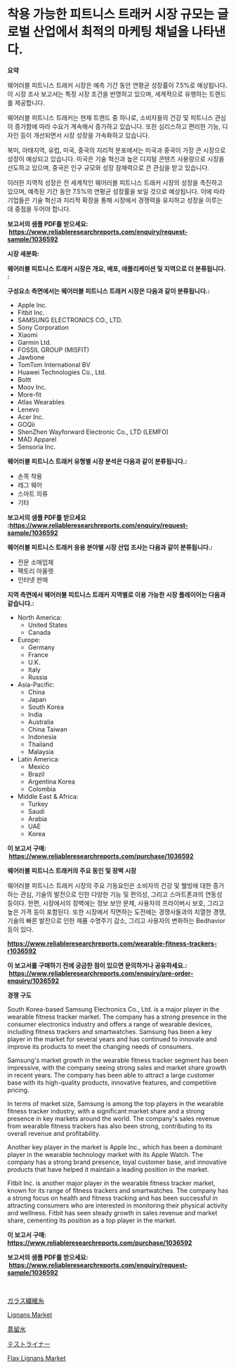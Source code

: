 <p><h1>착용 가능한 피트니스 트래커 시장 규모는 글로벌 산업에서 최적의 마케팅 채널을 나타낸다.</h1></p><p><strong>요약</strong></p>
<p><p>웨어러블 피트니스 트래커 시장은 예측 기간 동안 연평균 성장률이 7.5%로 예상됩니다. 이 시장 조사 보고서는 특정 시장 조건을 반영하고 있으며, 세계적으로 유행하는 트랜드를 제공합니다.</p><p>웨어러블 피트니스 트래커는 현재 트랜드 중 하나로, 소비자들의 건강 및 피트니스 관심이 증가함에 따라 수요가 계속해서 증가하고 있습니다. 또한 심리스하고 편리한 기능, 디자인 등이 개선되면서 시장 성장을 가속화하고 있습니다.</p><p>북미, 아태지역, 유럽, 미국, 중국의 지리적 분포에서는 미국과 중국이 가장 큰 시장으로 성장이 예상되고 있습니다. 미국은 기술 혁신과 높은 디지털 콘텐츠 사용량으로 시장을 선도하고 있으며, 중국은 인구 규모와 성장 잠재력으로 큰 관심을 받고 있습니다.</p><p>이러한 지역적 성장은 전 세계적인 웨어러블 피트니스 트래커 시장의 성장을 촉진하고 있으며, 예측된 기간 동안 7.5%의 연평균 성장률을 보일 것으로 예상됩니다. 이에 따라 기업들은 기술 혁신과 지리적 확장을 통해 시장에서 경쟁력을 유지하고 성장을 이루는 데 중점을 두어야 합니다.</p></p>
<p><strong>보고서의 샘플 PDF를 받으세요: &nbsp;<a href="https://www.reliableresearchreports.com/enquiry/request-sample/1036592">https://www.reliableresearchreports.com/enquiry/request-sample/1036592</a></strong></p>
<p><strong>시장 세분화:</strong></p>
<p><strong> 웨어러블 피트니스 트래커 시장은 개요, 배포, 애플리케이션 및 지역으로 더 분류됩니다. :</strong></p>
<p><strong>구성요소 측면에서는 웨어러블 피트니스 트래커 시장은 다음과 같이 분류됩니다.:</strong></p>
<p><ul><li>Apple Inc.</li><li>Fitbit Inc.</li><li>SAMSUNG ELECTRONICS CO., LTD.</li><li>Sony Corporation</li><li>Xiaomi</li><li>Garmin Ltd.</li><li>FOSSIL GROUP (MISFIT)</li><li>Jawbone</li><li>TomTom International BV</li><li>Huawei Technologies Co., Ltd.</li><li>Boltt</li><li>Moov Inc.</li><li>More-fit</li><li>Atlas Wearables</li><li>Lenevo</li><li>Acer Inc.</li><li>GOQii</li><li>ShenZhen Wayforward Electronic Co., LTD (LEMFO)</li><li>MAD Apparel</li><li>Sensoria Inc.</li></ul></p>
<p><strong> 웨어러블 피트니스 트래커 유형별 시장 분석은 다음과 같이 분류됩니다.:</strong></p>
<p><ul><li>손목 착용</li><li>레그 웨어</li><li>스마트 의류</li><li>기타</li></ul></p>
<p><strong>보고서의 샘플 PDF를 받으세요 :<a href="https://www.reliableresearchreports.com/enquiry/request-sample/1036592">https://www.reliableresearchreports.com/enquiry/request-sample/1036592</a></strong></p>
<p><strong> 웨어러블 피트니스 트래커 응용 분야별 시장 산업 조사는 다음과 같이 분류됩니다.:</strong></p>
<p><ul><li>전문 소매업체</li><li>팩토리 아울렛</li><li>인터넷 판매</li></ul></p>
<p><strong>지역 측면에서 웨어러블 피트니스 트래커 지역별로 이용 가능한 시장 플레이어는 다음과 같습니다.:</strong></p>
<p><ul>
    <li>
        North America:
        <ul>
            <li>United States</li>
            <li>Canada</li>
        </ul>
    </li>
    <li>
        Europe:
        <ul>
            <li>Germany</li>
            <li>France</li>
            <li>U.K.</li>
            <li>Italy</li>
            <li>Russia</li>
        </ul>
    </li>
    <li>
        Asia-Pacific:
        <ul>
            <li>China</li>
            <li>Japan</li>
            <li>South Korea</li>
            <li>India</li>
            <li>Australia</li>
            <li>China Taiwan</li>
            <li>Indonesia</li>
            <li>Thailand</li>
            <li>Malaysia</li>
        </ul>
    </li>
    <li>
        Latin America:
        <ul>
            <li>Mexico</li>
            <li>Brazil</li>
            <li>Argentina Korea</li>
            <li>Colombia</li>
        </ul>
    </li>
    <li>
        Middle East & Africa:
        <ul>
            <li>Turkey</li>
            <li>Saudi</li>
            <li>Arabia</li>
            <li>UAE</li>
            <li>Korea</li>
        </ul>
    </li>
    </ul></p>
<p><strong>이 보고서 구매: &nbsp;<a href="https://www.reliableresearchreports.com/purchase/1036592">https://www.reliableresearchreports.com/purchase/1036592</a></strong></p>
<p><strong>웨어러블 피트니스 트래커의 주요 동인 및 장벽 시장</strong></p>
<p><p>웨어러블 피트니스 트래커 시장의 주요 기동요인은 소비자의 건강 및 웰빙에 대한 증가하는 관심, 기술의 발전으로 인한 다양한 기능 및 편의성, 그리고 스마트폰과의 연동성 등이다. 한편, 시장에서의 장벽에는 정보 보안 문제, 사용자의 프라이버시 보호, 그리고 높은 가격 등이 포함된다. 또한 시장에서 직면하는 도전에는 경쟁사들과의 치열한 경쟁, 기술의 빠른 발전으로 인한 제품 수명주기 감소, 그리고 사용자의 변화하는 Bedhavior 등이 있다.</p></p>
<p><strong><a href="https://www.reliableresearchreports.com/wearable-fitness-trackers-r1036592">https://www.reliableresearchreports.com/wearable-fitness-trackers-r1036592</a></strong></p>
<p><strong>이 보고서를 구매하기 전에 궁금한 점이 있으면 문의하거나 공유하세요.: &nbsp;<a href="https://www.reliableresearchreports.com/enquiry/pre-order-enquiry/1036592">https://www.reliableresearchreports.com/enquiry/pre-order-enquiry/1036592</a></strong></p>
<p><strong>경쟁 구도</strong></p>
<p><p>South Korea-based Samsung Electronics Co., Ltd. is a major player in the wearable fitness tracker market. The company has a strong presence in the consumer electronics industry and offers a range of wearable devices, including fitness trackers and smartwatches. Samsung has been a key player in the market for several years and has continued to innovate and improve its products to meet the changing needs of consumers.</p><p>Samsung's market growth in the wearable fitness tracker segment has been impressive, with the company seeing strong sales and market share growth in recent years. The company has been able to attract a large customer base with its high-quality products, innovative features, and competitive pricing.</p><p>In terms of market size, Samsung is among the top players in the wearable fitness tracker industry, with a significant market share and a strong presence in key markets around the world. The company's sales revenue from wearable fitness trackers has also been strong, contributing to its overall revenue and profitability.</p><p>Another key player in the market is Apple Inc., which has been a dominant player in the wearable technology market with its Apple Watch. The company has a strong brand presence, loyal customer base, and innovative products that have helped it maintain a leading position in the market.</p><p>Fitbit Inc. is another major player in the wearable fitness tracker market, known for its range of fitness trackers and smartwatches. The company has a strong focus on health and fitness tracking and has been successful in attracting consumers who are interested in monitoring their physical activity and wellness. Fitbit has seen steady growth in sales revenue and market share, cementing its position as a top player in the market.</p></p>
<p><strong>이 보고서 구매: &nbsp; <a href="https://www.reliableresearchreports.com/purchase/1036592">https://www.reliableresearchreports.com/purchase/1036592</a></strong></p>
<p><strong>보고서의 샘플 PDF를 받으세요: &nbsp;<a href="https://www.reliableresearchreports.com/enquiry/request-sample/1036592">https://www.reliableresearchreports.com/enquiry/request-sample/1036592</a></strong><strong></strong></p>
<p>&nbsp;</p>
<p><p><a href="https://github.com/xnljig2898992/Market-Research-Report-List-1/blob/main/240419324304.md">ガラス繊維糸</a></p><p><a href="https://issuu.com/reportprime-2/docs/lignans-market-size-2030.pptx">Lignans Market</a></p><p><a href="https://medium.com/@stephengrant2015/%E8%92%B8%E7%95%99%E6%B0%B4%E5%B8%82%E5%A0%B4-%E3%82%BF%E3%82%A4%E3%83%97-%E3%82%A2%E3%83%97%E3%83%AA%E3%82%B1%E3%83%BC%E3%82%B7%E3%83%A7%E3%83%B3-%E3%81%8A%E3%82%88%E3%81%B3%E5%9C%B0%E7%90%86%E3%81%AB%E3%82%88%E3%82%8B%E5%8C%85%E6%8B%AC%E7%9A%84%E3%81%AA%E8%A9%95%E4%BE%A1-764209bfd272">蒸留水</a></p><p><a href="https://github.com/adcxff01450218/Market-Research-Report-List-1/blob/main/768716424305.md">テストライナー</a></p><p><a href="https://issuu.com/reportprime-2/docs/flax-lignans-market-size-2030.pptx">Flax Lignans Market</a></p></p>